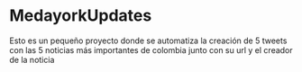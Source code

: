 # MedayorkUpdates
Esto es un pequeño proyecto donde se automatiza la creación de 5 tweets con las 5 noticias más importantes de colombia junto con su url y el creador de la noticia
